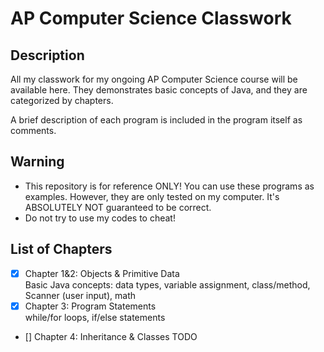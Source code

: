 # AP Computer Science Classwork

## Description
All my classwork for my ongoing AP Computer Science course will be available 
here. They demonstrates basic concepts of Java, and they are categorized by 
chapters.

A brief description of each program is included in the program itself as 
comments.

## Warning
- This repository is for reference ONLY! You can use these programs as 
examples. However, they are only tested on my computer. It's ABSOLUTELY 
NOT guaranteed to be correct.  
- Do not try to use my codes to cheat!

## List of Chapters
- [x] Chapter 1&2: Objects & Primitive Data  
  Basic Java concepts: data types, variable assignment, class/method, Scanner (user input), math  
- [x] Chapter 3: Program Statements  
  while/for loops, if/else statements
- [] Chapter 4: Inheritance & Classes
  TODO
